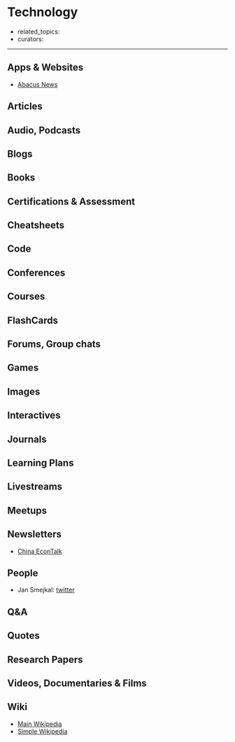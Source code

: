 # Technology

- related_topics:
- curators:

------

## Apps & Websites

- [Abacus News](https://www.abacusnews.com/)

## Articles

## Audio, Podcasts

## Blogs

## Books

## Certifications & Assessment

## Cheatsheets

## Code

## Conferences

## Courses

## FlashCards

## Forums, Group chats

## Games

## Images

## Interactives

## Journals

## Learning Plans

## Livestreams

## Meetups

## Newsletters

- [China EconTalk](https://chinaecontalk.substack.com/)

## People

- Jan Smejkal: [twitter](https://twitter.com/yourchinaguy)

## Q&A

## Quotes

## Research Papers

## Videos, Documentaries & Films

## Wiki

- [Main Wikipedia]()
- [Simple Wikipedia]()

